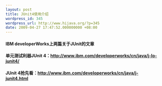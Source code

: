 ```yaml
---
layout: post
title: JUnit4使用介绍
wordpress_id: 345
wordpress_url: http://www.hijava.org/?p=345
date: 2009-04-27 17:47:52.000000000 +08:00
---
```

<h4>IBM developerWorks上两篇关于JUnit的文章</h4>
<h4>单元测试利器JUnit 4：<a href="http://www.ibm.com/developerworks/cn/java/j-lo-junit4/" target="_blank">http://www.ibm.com/developerworks/cn/java/j-lo-junit4/</a></h4>
<h4>JUnit 4抢先看：<a href="http://www.ibm.com/developerworks/cn/java/j-junit4.html" target="_blank">http://www.ibm.com/developerworks/cn/java/j-junit4.html</a></h4>
